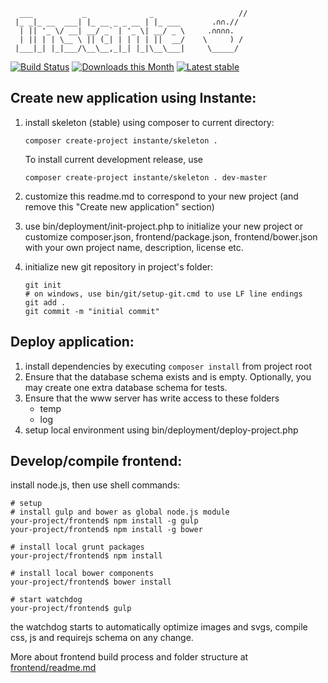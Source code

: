 
      ___           _              _                   //
     |_ _|_ __  ___| |_ __ _ _ __ | |_ ___       .∩∩.//
      | || '_ \/ __| __/ _` | '_ \| __/ _ \     .∩∩∩∩.
      | || | | \__ \ || (_| | | | | ||  __/    \     ) /
     |___|_| |_|___/\__\__,_|_| |_|\__\___|     \_____/



[![Build Status](https://travis-ci.org/instante/skeleton.svg?branch=master)](https://travis-ci.org/instante/skeleton)
[![Downloads this Month](https://img.shields.io/packagist/dm/instante/skeleton.svg)](https://packagist.org/packages/instante/skeleton)
[![Latest stable](https://img.shields.io/packagist/v/instante/skeleton.svg)](https://packagist.org/packages/instante/skeleton)


## Create new application using Instante:

1. install skeleton (stable) using composer to current directory:

    ```
    composer create-project instante/skeleton .
    ```

    To install current development release, use
   
    ```
    composer create-project instante/skeleton . dev-master
    ```

2. customize this readme.md to correspond to your new project (and remove this "Create new application" section)
3. use bin/deployment/init-project.php to initialize your new project or customize composer.json, frontend/package.json,
 frontend/bower.json with your own project name, description, license etc.
4. initialize new git repository in project's folder:

    ```
    git init
    # on windows, use bin/git/setup-git.cmd to use LF line endings
    git add .
    git commit -m "initial commit"
    ```

## Deploy application:

1. install dependencies by executing `composer install` from project root
2. Ensure that the database schema exists and is empty. Optionally, you may create one extra database schema for tests.
3. Ensure that the www server has write access to these folders
    - temp
    - log
4. setup local environment using bin/deployment/deploy-project.php

## Develop/compile frontend:

install node.js, then use shell commands:

    # setup
    # install gulp and bower as global node.js module
    your-project/frontend$ npm install -g gulp
    your-project/frontend$ npm install -g bower
    
    # install local grunt packages
    your-project/frontend$ npm install
    
    # install local bower components
    your-project/frontend$ bower install
    
    # start watchdog
    your-project/frontend$ gulp

the watchdog starts to automatically optimize images and svgs, compile css, js and requirejs schema on any change.

More about frontend build process and folder structure at [frontend/readme.md](frontend/readme.md)
